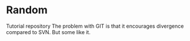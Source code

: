 # Random
Tutorial repository
The problem with GIT is that it encourages divergence compared to SVN.  But some like it.
